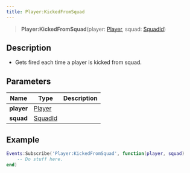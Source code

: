 ```yaml
---
title: Player:KickedFromSquad
---
```


> **Player:KickedFromSquad**(player: [Player](/vext/ref/server/type/player), squad: [SquadId](/vext/ref/fb/squadid))

## Description 

- Gets fired each time a player is kicked from squad.

## Parameters

| Name | Type | Description |
| ---- | ---- | ----------- |
| **player** | [Player](/vext/ref/server/type/player) |  |
| **squad** | [SquadId](/vext/ref/fb/squadid) |  |

## Example

```lua
Events:Subscribe('Player:KickedFromSquad', function(player, squad)
    -- Do stuff here.
end)
```
